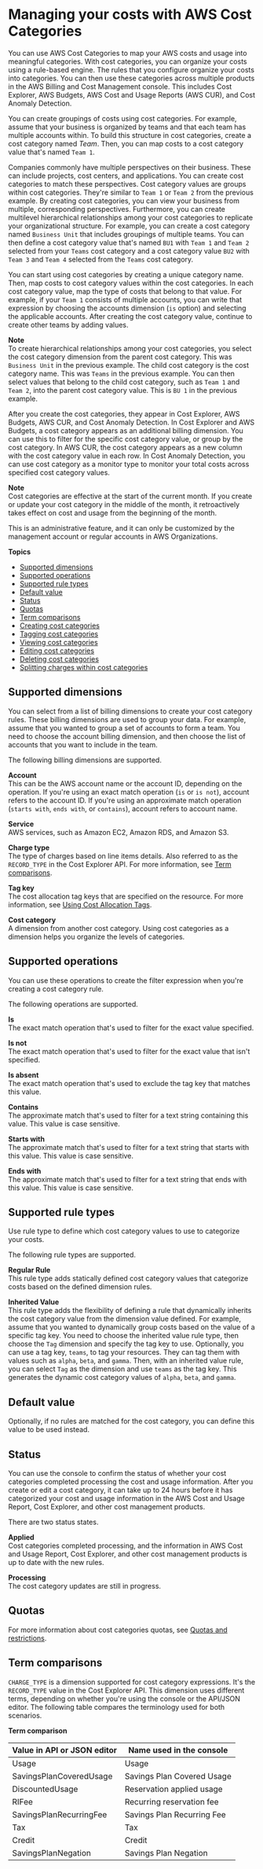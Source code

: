 # Managing your costs with AWS Cost Categories<a name="manage-cost-categories"></a>

 You can use AWS Cost Categories to map your AWS costs and usage into meaningful categories\. With cost categories, you can organize your costs using a rule\-based engine\. The rules that you configure organize your costs into categories\. You can then use these categories across multiple products in the AWS Billing and Cost Management console\. This includes Cost Explorer, AWS Budgets, AWS Cost and Usage Reports \(AWS CUR\), and Cost Anomaly Detection\.

You can create groupings of costs using cost categories\. For example, assume that your business is organized by teams and that each team has multiple accounts within\. To build this structure in cost categories, create a cost category named *Team*\. Then, you can map costs to a cost category value that's named `Team 1`\.

Companies commonly have multiple perspectives on their business\. These can include projects, cost centers, and applications\. You can create cost categories to match these perspectives\. Cost category values are groups within cost categories\. They're similar to `Team 1` or `Team 2` from the previous example\. By creating cost categories, you can view your business from multiple, corresponding perspectives\. Furthermore, you can create multilevel hierarchical relationships among your cost categories to replicate your organizational structure\. For example, you can create a cost category named `Business Unit` that includes groupings of multiple teams\. You can then define a cost category value that's named `BU1` with `Team 1` and `Team 2` selected from your `Teams` cost category and a cost category value `BU2` with `Team 3` and `Team 4` selected from the `Teams` cost category\. 

You can start using cost categories by creating a unique category name\. Then, map costs to cost category values within the cost categories\. In each cost category value, map the type of costs that belong to that value\. For example, if your `Team 1` consists of multiple accounts, you can write that expression by choosing the accounts dimension \(`is` option\) and selecting the applicable accounts\. After creating the cost category value, continue to create other teams by adding values\.

**Note**  
To create hierarchical relationships among your cost categories, you select the cost category dimension from the parent cost category\. This was `Business Unit` in the previous example\. The child cost category is the cost category name\. This was `Teams` in the previous example\. You can then select values that belong to the child cost category, such as `Team 1` and `Team 2`, into the parent cost category value\. This is `BU 1` in the previous example\.

After you create the cost categories, they appear in Cost Explorer, AWS Budgets, AWS CUR, and Cost Anomaly Detection\. In Cost Explorer and AWS Budgets, a cost category appears as an additional billing dimension\. You can use this to filter for the specific cost category value, or group by the cost category\. In AWS CUR, the cost category appears as a new column with the cost category value in each row\. In Cost Anomaly Detection, you can use cost category as a monitor type to monitor your total costs across specified cost category values\.

**Note**  
Cost categories are effective at the start of the current month\. If you create or update your cost category in the middle of the month, it retroactively takes effect on cost and usage from the beginning of the month\.

This is an administrative feature, and it can only be customized by the management account or regular accounts in AWS Organizations\.

**Topics**
+ [Supported dimensions](#cost-categories-dimensions)
+ [Supported operations](#cost-categories-ops)
+ [Supported rule types](#cost-categories-rule-types)
+ [Default value](#cost-categories-default-value)
+ [Status](#cost-categories-stat)
+ [Quotas](#cost-categories-limits)
+ [Term comparisons](#cost-categories-terms)
+ [Creating cost categories](create-cost-categories.md)
+ [Tagging cost categories](tag-cost-categories.md)
+ [Viewing cost categories](view-cost-categories.md)
+ [Editing cost categories](edit-cost-categories.md)
+ [Deleting cost categories](delete-cost-categories.md)
+ [Splitting charges within cost categories](splitcharge-cost-categories.md)

## Supported dimensions<a name="cost-categories-dimensions"></a>

You can select from a list of billing dimensions to create your cost category rules\. These billing dimensions are used to group your data\. For example, assume that you wanted to group a set of accounts to form a team\. You need to choose the account billing dimension, and then choose the list of accounts that you want to include in the team\.

The following billing dimensions are supported\.

**Account**  
This can be the AWS account name or the account ID, depending on the operation\. If you're using an exact match operation \(`is` or `is not`\), account refers to the account ID\. If you're using an approximate match operation \(`starts with`, `ends with`, or `contains`\), account refers to account name\.

**Service**  
AWS services, such as Amazon EC2, Amazon RDS, and Amazon S3\.

**Charge type**  
The type of charges based on line items details\. Also referred to as the `RECORD_TYPE` in the Cost Explorer API\. For more information, see [Term comparisons](#cost-categories-terms)\.

**Tag key**  
The cost allocation tag keys that are specified on the resource\. For more information, see [Using Cost Allocation Tags](cost-alloc-tags.md)\.

**Cost category**  
A dimension from another cost category\. Using cost categories as a dimension helps you organize the levels of categories\.

## Supported operations<a name="cost-categories-ops"></a>

You can use these operations to create the filter expression when you're creating a cost category rule\.

The following operations are supported\.

**Is**  
The exact match operation that's used to filter for the exact value specified\.

**Is not**  
The exact match operation that's used to filter for the exact value that isn't specified\.

**Is absent**  
The exact match operation that's used to exclude the tag key that matches this value\.

**Contains**  
The approximate match that's used to filter for a text string containing this value\. This value is case sensitive\.

**Starts with**  
The approximate match that's used to filter for a text string that starts with this value\. This value is case sensitive\.

**Ends with**  
The approximate match that's used to filter for a text string that ends with this value\. This value is case sensitive\.

## Supported rule types<a name="cost-categories-rule-types"></a>

Use rule type to define which cost category values to use to categorize your costs\.

The following rule types are supported\.

**Regular Rule**  
This rule type adds statically defined cost category values that categorize costs based on the defined dimension rules\.

**Inherited Value**  
This rule type adds the flexibility of defining a rule that dynamically inherits the cost category value from the dimension value defined\. For example, assume that you wanted to dynamically group costs based on the value of a specific tag key\. You need to choose the inherited value rule type, then choose the `Tag` dimension and specify the tag key to use\. Optionally, you can use a tag key, `teams`, to tag your resources\. They can tag them with values such as `alpha`, `beta`, and `gamma`\. Then, with an inherited value rule, you can select `Tag` as the dimension and use `teams` as the tag key\. This generates the dynamic cost category values of `alpha`, `beta`, and `gamma`\. 

## Default value<a name="cost-categories-default-value"></a>

Optionally, if no rules are matched for the cost category, you can define this value to be used instead\.

## Status<a name="cost-categories-stat"></a>

You can use the console to confirm the status of whether your cost categories completed processing the cost and usage information\. After you create or edit a cost category, it can take up to 24 hours before it has categorized your cost and usage information in the AWS Cost and Usage Report, Cost Explorer, and other cost management products\.

There are two status states\.

**Applied**  
Cost categories completed processing, and the information in AWS Cost and Usage Report, Cost Explorer, and other cost management products is up to date with the new rules\.

**Processing**  
The cost category updates are still in progress\.

## Quotas<a name="cost-categories-limits"></a>

For more information about cost categories quotas, see [Quotas and restrictions](billing-limits.md)\.

## Term comparisons<a name="cost-categories-terms"></a>

`CHARGE_TYPE` is a dimension supported for cost category expressions\. It's the `RECORD_TYPE` value in the Cost Explorer API\. This dimension uses different terms, depending on whether you're using the console or the API/JSON editor\. The following table compares the terminology used for both scenarios\.


**Term comparison**  

| Value in API or JSON editor | Name used in the console | 
| --- | --- | 
| Usage | Usage | 
| SavingsPlanCoveredUsage | Savings Plan Covered Usage | 
| DiscountedUsage | Reservation applied usage | 
| RIFee | Recurring reservation fee | 
| SavingsPlanRecurringFee | Savings Plan Recurring Fee | 
| Tax | Tax | 
| Credit | Credit | 
| SavingsPlanNegation | Savings Plan Negation | 